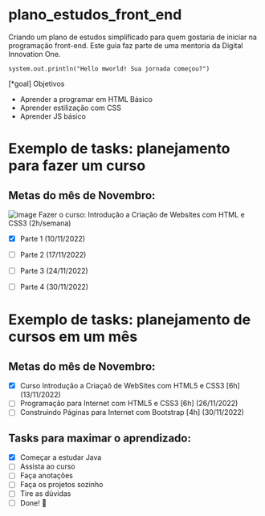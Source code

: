 # plano_estudos_front_end
Criando um plano de estudos simplificado para quem gostaria de iniciar na programação front-end. Este guia faz parte de uma mentoria da Digital Innovation One.


`` system.out.println("Hello mworld! Sua jornada começou?") `` 

[*goal] Objetivos
- Aprender a programar em HTML Básico
- Aprender estilização com CSS
- Aprender JS básico


# Exemplo de tasks: planejamento para fazer um curso

## Metas do mês de Novembro: 

![image](https://user-images.githubusercontent.com/81716096/199795457-0aa0187a-c497-4b05-91ab-c97bd410363d.png)
Fazer o curso: Introdução a Criação de Websites com HTML e CSS3 (2h/semana)

- [X] Parte 1 (10/11/2022)
- [ ] Parte 2 (17/11/2022)
- [ ] Parte 3 (24/11/2022)
- [ ] Parte 4 (30/11/2022)


# Exemplo de tasks: planejamento de cursos em um mês

## Metas do mês de Novembro: 
- [X] Curso Introdução a Criaçaõ de WebSites com HTML5 e CSS3 [6h] (13/11/2022)
- [ ] Programação para Internet com HTML5 e CSS3 [6h] (26/11/2022)
- [ ] Construindo Páginas para Internet com Bootstrap [4h] (30/11/2022)

## Tasks para maximar o aprendizado:
- [x] Começar a estudar Java
- [ ] Assista ao curso
- [ ] Faça anotações
- [ ] Faça os projetos sozinho
- [ ] Tire as dúvidas
- [ ] Done! 🎉
